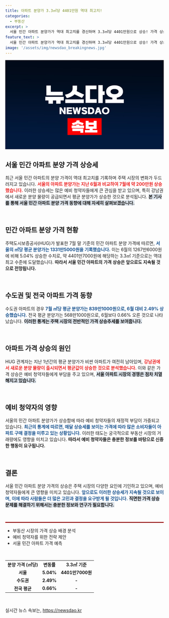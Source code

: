 ```yaml
---
title: 아파트 분양가 3.3㎡당 4401만원 역대 최고치!
categories:
  - 부동산
excerpt: >
  서울 민간 아파트 분양가가 역대 최고치를 경신하며 3.3㎡당 4401만원으로 상승! 가격 상승의 이면에는 강남의 고가 아파트와 새로운 분양 물량이 있다는 전문가 분석. 클릭하고 자세한 내용을 확인해보세요!
feature_text: >
  서울 민간 아파트 분양가가 역대 최고치를 경신하며 3.3㎡당 4401만원으로 상승! 가격 상승의 이면에는 강남의 고가 아파트와 새로운 분양 물량이 있다는 전문가 분석. 클릭하고 자세한 내용을 확인해보세요!
image: '/assets/img/newsdao_breakingnews.jpg'
---
```


<p><img src="/assets/img/newsdao_breakingnews.jpg" alt="koreaapp 속보" /></p>

<h2 data-ke-size="size26">서울 민간 아파트 분양 가격 상승세</h2> 

<p data-ke-size="size16">최근 서울 민간 아파트의 분양 가격이 역대 최고치를 기록하며 주택 시장의 변화가 두드러지고 있습니다. <b><span style="color: #ee2323;">서울의 아파트 분양가는 지난 6월과 비교하여 7월에 약 200만원 상승했습니다.</span></b> 이러한 상승세는 많은 예비 청약자들에게 큰 관심을 받고 있으며, 특히 강남권에서 새로운 분양 물량이 공급되면서 평균 분양가가 상승한 것으로 분석됩니다. <b><span style="background-color: #21538527;">본 기사를 통해 서울 민간 아파트 분양 가격 동향에 대해 자세히 살펴보겠습니다.</span></b></p>

<p data-ke-size="size16">&nbsp;</p>

<h2 data-ke-size="size26">민간 아파트 분양 가격 현황</h2>

<p data-ke-size="size16">주택도시보증공사(HUG)가 발표한 7월 말 기준의 민간 아파트 분양 가격에 따르면, <b><span style="color: #1a5490;">서울의 ㎡당 평균 분양가는 1331만5000원을 기록했습니다.</span></b> 이는 6월의 1267만6000원에 비해 5.04% 상승한 수치로, 약 4401만7000원에 해당하는 3.3㎡ 기준으로는 역대 최고 수준에 도달했습니다. <b><span style="ee2323;">따라서 서울 민간 아파트의 가격 상승은 앞으로도 지속될 것으로 전망됩니다.</span></b></p>

<p data-ke-size="size16">&nbsp;</p>

<h2 data-ke-size="size26">수도권 및 전국 아파트 가격 동향</h2>

<p data-ke-size="size16">수도권 아파트의 경우 <b><span style="color: #1a5490;">7월 ㎡당 평균 분양가는 839만1000원으로, 6월 대비 2.49% 상승했습니다.</span></b> 전국 평균 분양가는 568만1000원으로, 6월보다 0.66% 오른 것으로 나타났습니다. <b><span style="background-color: #21538527;">이러한 통계는 주택 시장의 전반적인 가격 상승추세를 보여줍니다.</span></b> </p>

<p data-ke-size="size16">&nbsp;</p>

<h2 data-ke-size="size26">아파트 가격 상승의 원인</h2>

<p data-ke-size="size16">HUG 관계자는 지난 1년간의 평균 분양가가 비싼 아파트가 여전히 남아있며, <b><span style="color: #ee2323;">강남권에서 새로운 분양 물량이 출시되면서 평균값이 상승한 것으로 분석했습니다.</span></b> 이와 같은 가격 상승은 예비 청약자들에게 부담을 주고 있으며, <b><span style="background-color: #21538527;">서울 아파트 시장의 경쟁은 점차 치열해지고 있습니다.</span></b></p>

<p data-ke-size="size16">&nbsp;</p>

<h2 data-ke-size="size26">예비 청약자의 영향</h2>

<p data-ke-size="size16">서울의 민간 아파트 분양가가 상승함에 따라 예비 청약자들의 재정적 부담이 가중되고 있습니다. <b><span style="color: #1a5490;">최근의 통계에 따르면, 매달 상승세를 보이는 가격에 따라 많은 소비자들이 아파트 구매 결정을 미루고 있는 상황입니다.</span></b> 이러한 태도는 궁극적으로 부동산 시장의 거래량에도 영향을 미치고 있습니다. <b><span style="ee2323;">따라서 예비 청약자들은 충분한 정보를 바탕으로 신중한 행동이 요구됩니다.</span></b></p>

<p data-ke-size="size16">&nbsp;</p>

<h2 data-ke-size="size26">결론</h2>

<p data-ke-size="size16">서울 민간 아파트 분양 가격의 상승은 주택 시장의 다양한 요인에 기인하고 있으며, 예비 청약자들에게 큰 영향을 미치고 있습니다. <b><span style="color: #1a5490;">앞으로도 이러한 상승세가 지속될 것으로 보이며, 이에 따라 사람들은 더 많은 고민과 결정을 요구받게 될 것입니다.</span></b> <b><span style="background-color: #21538527;">직면한 가격 상승 문제를 해결하기 위해서는 충분한 정보와 연구가 필요합니다.</span></b></p>

<p data-ke-size="size16">&nbsp;</p> 

<hr style="border: 1px solid #ee2323;"/>

<ul>
<li>부동산 시장의 가격 상승 배경 분석</li>
<li>예비 청약자를 위한 전략 제안</li>
<li>서울 민간 아파트 가격 예측</li>
</ul>

<p data-ke-size="size16">&nbsp;</p> 

<table style="width:100%; border-collapse: collapse;">
<tr>
<td style="text-align: center; height: 17px;"><b>분양 가격 (㎡당)</b></td>
<td style="text-align: center; height: 17px;"><b>변동률</b></td>
<td style="text-align: center; height: 17px;"><b>3.3㎡ 기준</b></td>
</tr>
<tr>
<td style="text-align: center; height: 17px;"><b>서울</b></td>
<td style="text-align: center; height: 17px;"><b>5.04%</b></td>
<td style="text-align: center; height: 17px;"><b>4401만7000원</b></td>
</tr>
<tr>
<td style="text-align: center; height: 17px;"><b>수도권</b></td>
<td style="text-align: center; height: 17px;"><b>2.49%</b></td>
<td style="text-align: center; height: 17px;"><b>-</b></td>
</tr>
<tr>
<td style="text-align: center; height: 17px;"><b>전국 평균</b></td>
<td style="text-align: center; height: 17px;"><b>0.66%</b></td>
<td style="text-align: center; height: 17px;"><b>-</b></td>
</tr>
</table>

<p data-ke-size="size16">&nbsp;</p>
실시간 뉴스 속보는, <a href="https://newsdao.kr" rel="dofollow">https://newsdao.kr</a>


